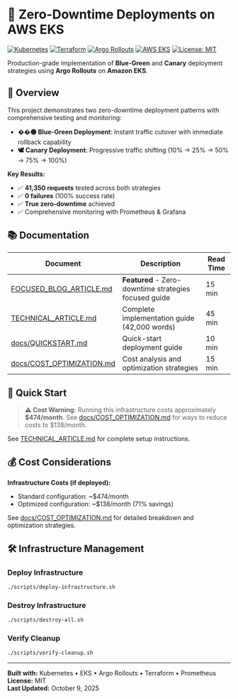 # 🚀 Zero-Downtime Deployments on AWS EKS

[![Kubernetes](https://img.shields.io/badge/Kubernetes-v1.31-blue)](https://kubernetes.io/)
[![Terraform](https://img.shields.io/badge/Terraform-≥1.6-623CE4?logo=terraform)](https://www.terraform.io/)
[![Argo Rollouts](https://img.shields.io/badge/Argo--Rollouts-v2.38.1-purple)](https://argoproj.github.io/rollouts/)
[![AWS EKS](https://img.shields.io/badge/AWS-EKS-FF9900?logo=amazon-aws)](https://aws.amazon.com/eks/)
[![License: MIT](https://img.shields.io/badge/License-MIT-yellow.svg)](./LICENSE)

Production-grade implementation of **Blue-Green** and **Canary** deployment strategies using **Argo Rollouts** on **Amazon EKS**.

## 📖 Overview

This project demonstrates two zero-downtime deployment patterns with comprehensive testing and monitoring:

- **��🟢 Blue-Green Deployment**: Instant traffic cutover with immediate rollback capability
- **🕊️ Canary Deployment**: Progressive traffic shifting (10% → 25% → 50% → 75% → 100%)

**Key Results:**
- ✅ **41,350 requests** tested across both strategies
- ✅ **0 failures** (100% success rate)
- ✅ **True zero-downtime** achieved
- ✅ Comprehensive monitoring with Prometheus & Grafana

## 📚 Documentation

| Document | Description | Read Time |
|----------|-------------|-----------|
| [FOCUSED_BLOG_ARTICLE.md](./FOCUSED_BLOG_ARTICLE.md) | **Featured** - Zero-downtime strategies focused guide | 15 min |
| [TECHNICAL_ARTICLE.md](./TECHNICAL_ARTICLE.md) | Complete implementation guide (42,000 words) | 45 min |
| [docs/QUICKSTART.md](./docs/QUICKSTART.md) | Quick-start deployment guide | 10 min |
| [docs/COST_OPTIMIZATION.md](./docs/COST_OPTIMIZATION.md) | Cost analysis and optimization strategies | 15 min |

## 🚀 Quick Start

> **⚠️ Cost Warning:** Running this infrastructure costs approximately **$474/month**. See [docs/COST_OPTIMIZATION.md](./docs/COST_OPTIMIZATION.md) for ways to reduce costs to $138/month.

See [TECHNICAL_ARTICLE.md](./TECHNICAL_ARTICLE.md) for complete setup instructions.

## 💰 Cost Considerations

**Infrastructure Costs (if deployed):**
- Standard configuration: ~$474/month
- Optimized configuration: ~$138/month (71% savings)

See [docs/COST_OPTIMIZATION.md](./docs/COST_OPTIMIZATION.md) for detailed breakdown and optimization strategies.

## 🛠️ Infrastructure Management

### Deploy Infrastructure
```bash
./scripts/deploy-infrastructure.sh
```

### Destroy Infrastructure
```bash
./scripts/destroy-all.sh
```

### Verify Cleanup
```bash
./scripts/verify-cleanup.sh
```

---

**Built with:** Kubernetes • EKS • Argo Rollouts • Terraform • Prometheus  
**License:** MIT  
**Last Updated:** October 9, 2025
